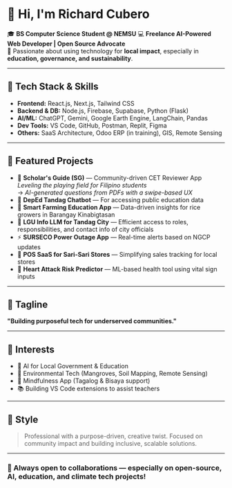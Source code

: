 # 👋 Hi, I'm Richard Cubero

🎓 **BS Computer Science Student @ NEMSU**
💻 **Freelance AI-Powered Web Developer | Open Source Advocate**  
🌱 Passionate about using technology for **local impact**, especially in **education, governance, and sustainability**.

---

## 🚀 Tech Stack & Skills
- **Frontend:** React.js, Next.js, Tailwind CSS
- **Backend & DB:** Node.js, Firebase, Supabase, Python (Flask)
- **AI/ML:** ChatGPT, Gemini, Google Earth Engine, LangChain, Pandas
- **Dev Tools:** VS Code, GitHub, Postman, Replit, Figma
- **Others:** SaaS Architecture, Odoo ERP (in training), GIS, Remote Sensing

---

## 🌟 Featured Projects
- 🧠 **Scholar's Guide (SG)** — Community-driven CET Reviewer App  
  _Leveling the playing field for Filipino students_  
  → _AI-generated questions from PDFs with a swipe-based UX_  
- 🏫 **DepEd Tandag Chatbot** — For accessing public education data  
- 🌾 **Smart Farming Education App** — Data-driven insights for rice growers in Barangay Kinabigtasan  
- 🧾 **LGU Info LLM for Tandag City** — Efficient access to roles, responsibilities, and contact info of city officials  
- ⚡ **SURSECO Power Outage App** — Real-time alerts based on NGCP updates  
- 🛒 **POS SaaS for Sari-Sari Stores** — Simplifying sales tracking for local stores  
- 🧪 **Heart Attack Risk Predictor** — ML-based health tool using vital sign inputs

---

## 💬 Tagline
**"Building purposeful tech for underserved communities."**

---

## 🎯 Interests
- 🧠 AI for Local Government & Education  
- 🌱 Environmental Tech (Mangroves, Soil Mapping, Remote Sensing)  
- 🧘 Mindfulness App (Tagalog & Bisaya support)  
- 📚 Building VS Code extensions to assist teachers  


---



## 🎨 Style
> Professional with a purpose-driven, creative twist. Focused on community impact and building inclusive, scalable solutions.

---

### 🔁 Always open to collaborations — especially on open-source, AI, education, and climate tech projects!

